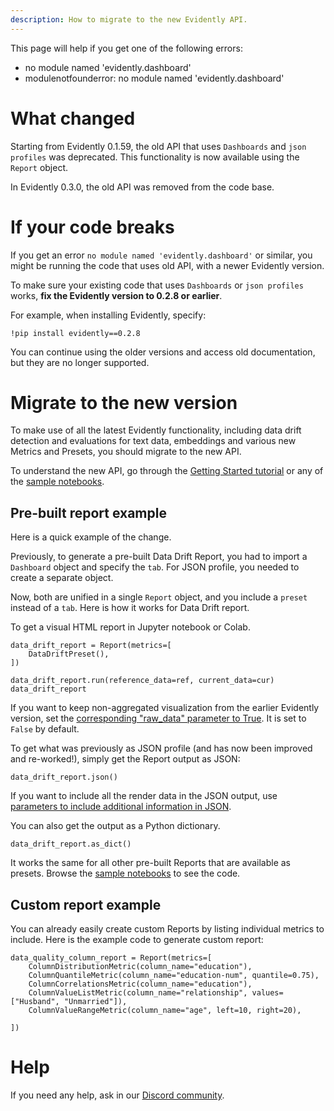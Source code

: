 ```yaml
---
description: How to migrate to the new Evidently API.
---
```


This page will help if you get one of the following errors:
* no module named 'evidently.dashboard'
* modulenotfounderror: no module named 'evidently.dashboard'

# What changed

Starting from Evidently 0.1.59, the old API that uses `Dashboards` and `json profiles` was deprecated. This functionality is now available using the `Report` object. 

In Evidently 0.3.0, the old API was removed from the code base.

# If your code breaks

If you get an error `no module named 'evidently.dashboard'` or similar, you might be running the code that uses old API, with a newer Evidently version.

To make sure your existing code that uses `Dashboards` or `json profiles` works, **fix the Evidently version to 0.2.8 or earlier**.

For example, when installing Evidently, specify:

```
!pip install evidently==0.2.8
```

You can continue using the older versions and access old documentation, but they are no longer supported.

# Migrate to the new version

To make use of all the latest Evidently functionality, including data drift detection and evaluations for text data, embeddings and various new Metrics and Presets, you should migrate to the new API. 

To understand the new API, go through the [Getting Started tutorial](../get-started/tutorial.md) or any of the [sample notebooks](../examples/examples.md). 

## Pre-built report example

Here is a quick example of the change. 

Previously, to generate a pre-built Data Drift Report, you had to import a `Dashboard` object and specify the `tab`. For JSON profile, you needed to create a separate object.

Now, both are unified in a single `Report` object, and you include a `preset` instead of a `tab`. Here is how it works for Data Drift report.  

To get a visual HTML report in Jupyter notebook or Colab.

```
data_drift_report = Report(metrics=[
    DataDriftPreset(),
])

data_drift_report.run(reference_data=ref, current_data=cur)
data_drift_report
```

If you want to keep non-aggregated visualization from the earlier Evidently version, set the [corresponding "raw_data" parameter to True](../customization/report-data-aggregation.md). It is set to `False` by default.

To get what was previously as JSON profile (and has now been improved and re-worked!), simply get the Report output as JSON:

```
data_drift_report.json()
```

If you want to include all the render data in the JSON output, use [parameters to include additional information in JSON](../customization/json-dict-output.md).

You can also get the output as a Python dictionary.

```
data_drift_report.as_dict()
```

It works the same for all other pre-built Reports that are available as presets. Browse the [sample notebooks](../examples/examples.md) to see the code.

## Custom report example

You can already easily create custom Reports by listing individual metrics to include. Here is the example code to generate custom report:

```
data_quality_column_report = Report(metrics=[
    ColumnDistributionMetric(column_name="education"), 
    ColumnQuantileMetric(column_name="education-num", quantile=0.75), 
    ColumnCorrelationsMetric(column_name="education"),
    ColumnValueListMetric(column_name="relationship", values=["Husband", "Unmarried"]), 
    ColumnValueRangeMetric(column_name="age", left=10, right=20),
    
])
```

# Help

If you need any help, ask in our [Discord community](https://discord.com/invite/xZjKRaNp8b).
